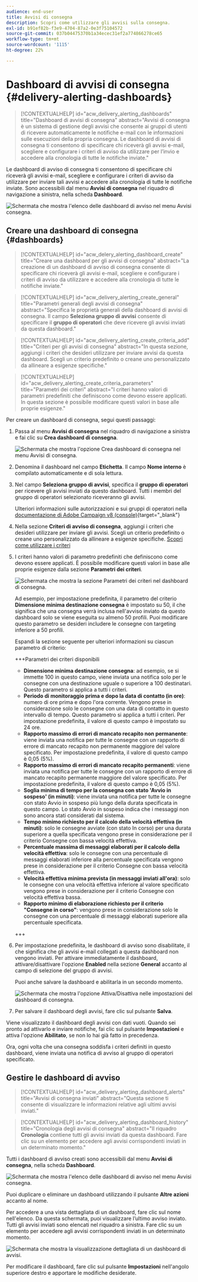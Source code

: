 ```yaml
---
audience: end-user
title: Avvisi di consegna
description: Scopri come utilizzare gli avvisi sulla consegna.
exl-id: b91ef82b-f3e9-4704-87a2-0e3f75104572
source-git-commit: 037b04475370b1a34ecec31ef2a774866278ce65
workflow-type: tm+mt
source-wordcount: '1115'
ht-degree: 22%

---
```


# Dashboard di avvisi di consegna {#delivery-alerting-dashboards}

>[!CONTEXTUALHELP]
>id="acw_delivery_alerting_dashboards"
>title="Dashboard di avvisi di consegna"
>abstract="Avvisi di consegna è un sistema di gestione degli avvisi che consente ai gruppi di utenti di ricevere automaticamente le notifiche e-mail con le informazioni sulle esecuzioni della propria consegna. Le dashboard di avvisi di consegna ti consentono di specificare chi riceverà gli avvisi e-mail, scegliere e configurare i criteri di avviso da utilizzare per l’invio e accedere alla cronologia di tutte le notifiche inviate."

Le dashboard di avviso di consegna ti consentono di specificare chi riceverà gli avvisi e-mail, scegliere e configurare i criteri di avviso da utilizzare per inviare tali avvisi e accedere alla cronologia di tutte le notifiche inviate. Sono accessibili dal menu **Avvisi di consegna** nel riquadro di navigazione a sinistra, nella scheda **Dashboard**.

![Schermata che mostra l&#39;elenco delle dashboard di avviso nel menu Avvisi consegna.](assets/alerting-dashboard-list.png)

## Creare una dashboard di consegna {#dashboards}

>[!CONTEXTUALHELP]
>id="acw_delery_alerting_dashboard_create"
>title="Creare una dashboard per gli avvisi di consegna"
>abstract="La creazione di un dashboard di avviso di consegna consente di specificare chi riceverà gli avvisi e-mail, scegliere e configurare i criteri di avviso da utilizzare e accedere alla cronologia di tutte le notifiche inviate."

>[!CONTEXTUALHELP]
>id="acw_delivery_alerting_create_general"
>title="Parametri generali degli avvisi di consegna"
>abstract="Specifica le proprietà generali della dashboard di avvisi di consegna. Il campo **Seleziona gruppo di avvisi** consente di specificare il **gruppo di operatori** che deve ricevere gli avvisi inviati da questa dashboard."

>[!CONTEXTUALHELP]
>id="acw_delivery_alerting_create_criteria_add"
>title="Criteri per gli avvisi di consegna"
>abstract="In questa sezione, aggiungi i criteri che desideri utilizzare per inviare avvisi da questa dashboard. Scegli un criterio predefinito o creane uno personalizzato da allineare a esigenze specifiche."

>[!CONTEXTUALHELP]
>id="acw_delivery_alerting_create_criteria_parameters"
>title="Parametri dei criteri"
>abstract="I criteri hanno valori di parametri predefiniti che definiscono come devono essere applicati. In questa sezione è possibile modificare questi valori in base alle proprie esigenze."

Per creare un dashboard di consegna, segui questi passaggi:

1. Passa al menu **Avvisi di consegna** nel riquadro di navigazione a sinistra e fai clic su **Crea dashboard di consegna**.

   ![Schermata che mostra l&#39;opzione Crea dashboard di consegna nel menu Avvisi di consegna.](assets/alerting-dashboard.png)

1. Denomina il dashboard nel campo **Etichetta**. Il campo **Nome interno** è compilato automaticamente e di sola lettura.

1. Nel campo **Seleziona gruppo di avvisi**, specifica il **gruppo di operatori** per ricevere gli avvisi inviati da questo dashboard. Tutti i membri del gruppo di operatori selezionato riceveranno gli avvisi.

   Ulteriori informazioni sulle autorizzazioni e sui gruppi di operatori nella [documentazione di Adobe Campaign v8 (console)](https://experienceleague.adobe.com/it/docs/campaign/campaign-v8/admin/permissions/gs-permissions){target="_blank"}

1. Nella sezione **Criteri di avviso di consegna**, aggiungi i criteri che desideri utilizzare per inviare gli avvisi. Scegli un criterio predefinito o creane uno personalizzato da allineare a esigenze specifiche. [Scopri come utilizzare i criteri](../msg/delivery-alerting-criteria.md)

1. I criteri hanno valori di parametro predefiniti che definiscono come devono essere applicati. È possibile modificare questi valori in base alle proprie esigenze dalla sezione **Parametri dei criteri**.

   ![Schermata che mostra la sezione Parametri dei criteri nel dashboard di consegna.](assets/alerting-criteria-parameters.png)

   Ad esempio, per impostazione predefinita, il parametro del criterio **Dimensione minima destinazione consegna** è impostato su 50, il che significa che una consegna verrà inclusa nell&#39;avviso inviato da questo dashboard solo se viene eseguita su almeno 50 profili. Puoi modificare questo parametro se desideri includere le consegne con targeting inferiore a 50 profili.

   Espandi la sezione seguente per ulteriori informazioni su ciascun parametro di criterio:

   +++Parametri dei criteri disponibili

   * **Dimensione minima destinazione consegna**: ad esempio, se si immette 100 in questo campo, viene inviata una notifica solo per le consegne con una destinazione uguale o superiore a 100 destinatari. Questo parametro si applica a tutti i criteri.
   * **Periodo di monitoraggio prima e dopo la data di contatto (in ore)**: numero di ore prima e dopo l&#39;ora corrente. Vengono prese in considerazione solo le consegne con una data di contatto in questo intervallo di tempo. Questo parametro si applica a tutti i criteri. Per impostazione predefinita, il valore di questo campo è impostato su 24 ore.
   * **Rapporto massimo di errori di mancato recapito non permanente**: viene inviata una notifica per tutte le consegne con un rapporto di errore di mancato recapito non permanente maggiore del valore specificato. Per impostazione predefinita, il valore di questo campo è 0,05 (5%).
   * **Rapporto massimo di errori di mancato recapito permanenti**: viene inviata una notifica per tutte le consegne con un rapporto di errore di mancato recapito permanente maggiore del valore specificato. Per impostazione predefinita, il valore di questo campo è 0,05 (5%).
   * **Soglia minima di tempo per la consegna con stato &#39;Avvio in sospeso&#39; (in minuti)**: viene inviata una notifica per tutte le consegne con stato Avvio in sospeso più lungo della durata specificata in questo campo. Lo stato Avvio in sospeso indica che i messaggi non sono ancora stati considerati dal sistema.
   * **Tempo minimo richiesto per il calcolo della velocità effettiva (in minuti)**: solo le consegne avviate (con stato In corso) per una durata superiore a quella specificata vengono prese in considerazione per il criterio Consegne con bassa velocità effettiva.
   * **Percentuale massima di messaggi elaborati per il calcolo della velocità effettiva**: solo le consegne con una percentuale di messaggi elaborati inferiore alla percentuale specificata vengono prese in considerazione per il criterio Consegne con bassa velocità effettiva.
   * **Velocità effettiva minima prevista (in messaggi inviati all&#39;ora)**: solo le consegne con una velocità effettiva inferiore al valore specificato vengono prese in considerazione per il criterio Consegne con velocità effettiva bassa.
   * **Rapporto minimo di elaborazione richiesto per il criterio &quot;Consegne in corso&quot;**: vengono prese in considerazione solo le consegne con una percentuale di messaggi elaborati superiore alla percentuale specificata.

   +++

1. Per impostazione predefinita, le dashboard di avviso sono disabilitate, il che significa che gli avvisi e-mail collegati a questa dashboard non vengono inviati. Per attivare immediatamente il dashboard, attivare/disattivare l&#39;opzione **Enabled** nella sezione **General** accanto al campo di selezione del gruppo di avvisi.

   Puoi anche salvare la dashboard e abilitarla in un secondo momento.

   ![Schermata che mostra l&#39;opzione Attiva/Disattiva nelle impostazioni del dashboard di consegna.](assets/alerting-dashboard-enable.png)

1. Per salvare il dashboard degli avvisi, fare clic sul pulsante **Salva**.

Viene visualizzato il dashboard degli avvisi con dati vuoti. Quando sei pronto ad attivarlo e inviare notifiche, fai clic sul pulsante **Impostazioni** e attiva l&#39;opzione **Abilitato**, se non lo hai già fatto in precedenza.

Ora, ogni volta che una consegna soddisfa i criteri definiti in questo dashboard, viene inviata una notifica di avviso al gruppo di operatori specificato.

## Gestire le dashboard di avviso

>[!CONTEXTUALHELP]
>id="acw_delivery_alerting_dashboard_alerts"
>title="Avvisi di consegna inviati"
>abstract="Questa sezione ti consente di visualizzare le informazioni relative agli ultimi avvisi inviati."

>[!CONTEXTUALHELP]
>id="acw_delivery_alerting_dashboard_history"
>title="Cronologia degli avvisi di consegna"
>abstract="Il riquadro **Cronologia** contiene tutti gli avvisi inviati da questa dashboard. Fare clic su un elemento per accedere agli avvisi corrispondenti inviati in un determinato momento."

Tutti i dashboard di avviso creati sono accessibili dal menu **Avvisi di consegna**, nella scheda **Dashboard**.

![Schermata che mostra l&#39;elenco delle dashboard di avviso nel menu Avvisi consegna.](assets/alerting-dashboard-list.png)

Puoi duplicare o eliminare un dashboard utilizzando il pulsante **Altre azioni** accanto al nome.

Per accedere a una vista dettagliata di un dashboard, fare clic sul nome nell&#39;elenco. Da questa schermata, puoi visualizzare l’ultimo avviso inviato. Tutti gli avvisi inviati sono elencati nel riquadro a sinistra. Fare clic su un elemento per accedere agli avvisi corrispondenti inviati in un determinato momento.

![Schermata che mostra la visualizzazione dettagliata di un dashboard di avvisi.](assets/alerting-dashboard-details.png)

Per modificare il dashboard, fare clic sul pulsante **Impostazioni** nell&#39;angolo superiore destro e apportare le modifiche desiderate.